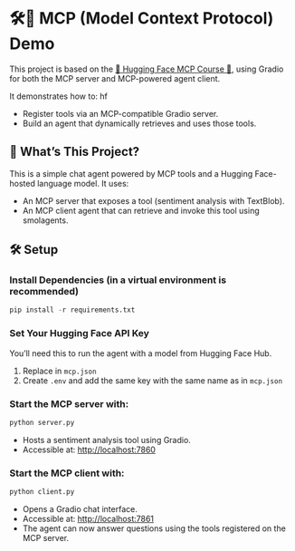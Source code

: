 # 🛠️🤖 MCP (Model Context Protocol) Demo

This project is based on the [🤗 Hugging Face MCP Course 🤗](https://huggingface.co/learn/mcp-course/unit0/introduction), using Gradio for both the MCP server and MCP-powered agent client.

It demonstrates how to:  hf
- Register tools via an MCP-compatible Gradio server.  
- Build an agent that dynamically retrieves and uses those tools.  

## 🚀 What’s This Project?

This is a simple chat agent powered by MCP tools and a Hugging Face-hosted language model.
It uses:
- An MCP server that exposes a tool (sentiment analysis with TextBlob).
- An MCP client agent that can retrieve and invoke this tool using smolagents.


## 🛠 Setup

### Install Dependencies (in a virtual environment is recommended)
```python
pip install -r requirements.txt
```

### Set Your Hugging Face API Key
You’ll need this to run the agent with a model from Hugging Face Hub.

1. Replace in `mcp.json`
2. Create `.env` and add the same key with the same name as in `mcp.json`

### Start the MCP server with: 

```python
python server.py
```

- Hosts a sentiment analysis tool using Gradio.
- Accessible at: [http://localhost:7860](http://localhost:7860)

### Start the MCP client with:  

```python
python client.py
```

- Opens a Gradio chat interface.
- Accessible at: [http://localhost:7861](http://localhost:7861)
- The agent can now answer questions using the tools registered on the MCP server.
